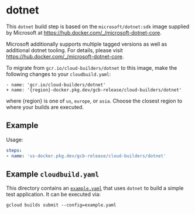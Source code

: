 # dotnet

This `dotnet` build step is based on the `microsoft/dotnet:sdk` image supplied by
Microsoft at https://hub.docker.com/_/microsoft-dotnet-core.

Microsoft additionally supports multiple tagged versions as well as additional
dotnet tooling. For details, please visit
https://hub.docker.com/_/microsoft-dotnet-core.

To migrate from `gcr.io/cloud-builders/dotnet` to this image, make the following
changes to your `cloudbuild.yaml`:

```
- name: 'gcr.io/cloud-builders/dotnet'
+ name: '{region}-docker.pkg.dev/gcb-release/cloud-builders/dotnet'
```

where {region} is one of `us`, `europe`, or `asia`. Choose the closest region to
where your builds are executed.

## Example

Usage:

```yaml
steps:
- name: 'us-docker.pkg.dev/gcb-release/cloud-builders/dotnet'
```

## Example `cloudbuild.yaml`

This directory contains an [`example.yaml`](example.yaml) that uses `dotnet` to
build a simple test application. It can be executed via:
```
gcloud builds submit --config=example.yaml
```
